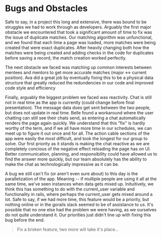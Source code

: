 # Bugs and Obstacles

<p> Safe to say, in a project this long and extensive, there was bound to be struggles we had to work through as developers. Arguably the first major obstacle we encountered that took a significant amount of time to fix was the issue of duplicate matches. Our matching algorithm was unfunctional, and we found that each time a page was loaded, more matches were being created that were exact duplicates. After heavily changing both how the matches were being created and adding checks in the code for duplicates before saving a record, the match creation worked perfectly.</p>

<p> The next obstacle we faced was matching up common interests between mentees and mentors to get more accurate matches (major <-> current position). Ava did a great job by eventually fixing this to be a physical data structure that greatly reduced the redundencies in our code and improved code style and efficiency </p> 
  
<p> Finally, arguably the biggest problem we faced was reactivity. Chat is still not in real time as the app is currently (could change before final presentation). The message data does get sent between the two people, but does not update in real time. Belle found a workaround where the user chatting can still see their chats send, as entering a chat automatically renders the page again quickly. We understand that this "fix" is hardly worthy of the term, and if we all have more time in our schedules, we can meet up to figure it out once and for all. The action cable sections of the app were easily the most difficult, and took the longest for our group to solve. Our first priority as it stands is making the chat reactive as we are completely concious of the negative effect reloading the page has on UI. Better communication, planning, and responsibility could have allowed us to find the answer more quickly, but our team absolutely has the ability to make the chat as technologically impressive as it can be.</p>

<p> A bug we still can't fix (or aren't even sure about) to this day is the parallelization of the app. Meaning -- if multiple people are using it all at the same time, we've seen instances when data gets mixed up. Inituitively, we think this has something to do with the current_user variable and functionality in rails, where perhaps the current_user gets mixed around a lot. Safe to say, if we had more time, this feature would be a priority, but nothing online or in the gorails slack seemed to be of assistance to us. It's possible that no one else had the problem we were having, as we ourselves do not quite understand it. Our priorities just didn't line up with fixing this bug before the end.</p>

> Fix a broken feature, two more will take it's place...
